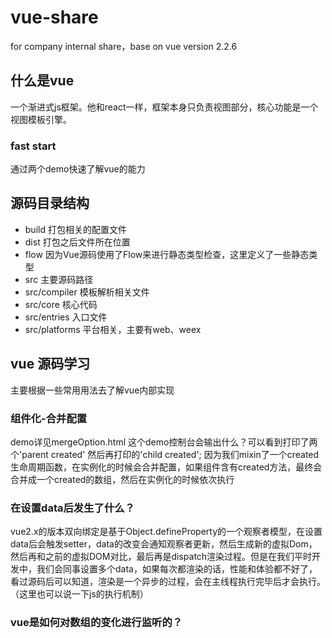 # vue-share
for company internal share，base on vue version 2.2.6

## 什么是vue
一个渐进式js框架。他和react一样，框架本身只负责视图部分，核心功能是一个视图模板引擎。

### fast start
通过两个demo快速了解vue的能力

## 源码目录结构
- build 打包相关的配置文件
- dist 打包之后文件所在位置
- flow 因为Vue源码使用了Flow来进行静态类型检查，这里定义了一些静态类型
- src 主要源码路径
- src/compiler 模板解析相关文件
- src/core 核心代码
- src/entries 入口文件
- src/platforms 平台相关，主要有web、weex

## vue 源码学习
主要根据一些常用用法去了解vue内部实现
### 组件化-合并配置
demo详见mergeOption.html
这个demo控制台会输出什么？可以看到打印了两个'parent created' 然后再打印的'child created';
因为我们mixin了一个created生命周期函数，在实例化的时候会合并配置，如果组件含有created方法，最终会合并成一个created的数组，然后在实例化的时候依次执行

### 在设置data后发生了什么？
vue2.x的版本双向绑定是基于Object.defineProperty的一个观察者模型，在设置data后会触发setter，data的改变会通知观察者更新，然后生成新的虚拟Dom，
然后再和之前的虚拟DOM对比，最后再是dispatch渲染过程。但是在我们平时开发中，我们会同事设置多个data，如果每次都渲染的话，性能和体验都不好了，
看过源码后可以知道，渲染是一个异步的过程，会在主线程执行完毕后才会执行。（这里也可以说一下js的执行机制）

### vue是如何对数组的变化进行监听的？